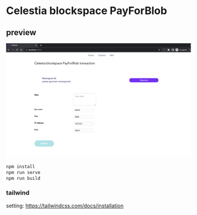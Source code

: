 # Celestia blockspace PayForBlob

## preview

![alt submit](https://github.com/modular-blockchain/Celestia-PayForBlob-Transaction/blob/main/submit-blob.png?raw=true)

```
npm install
npm run serve
npm run build
```

### tailwind

setting: <https://tailwindcss.com/docs/installation>

